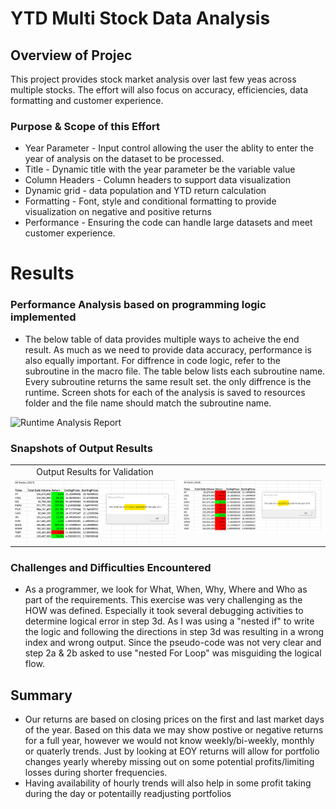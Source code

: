 # YTD Multi Stock Data Analysis 
## Overview of Projec
This project provides stock market analysis over last few yeas across multiple stocks. The effort will also focus on accuracy, efficiencies, data formatting and customer experience.  

### Purpose & Scope of this Effort
* Year Parameter - Input control allowing the user the ablity to enter the year of analysis on the dataset to be processed.
* Title - Dynamic title with the year parameter be the variable value
* Column Headers - Column headers to support data visualization
* Dynamic grid - data population and YTD return calculation
* Formatting - Font, style and conditional formatting to provide visualization on negative and positive returns
* Performance - Ensuring the code can handle large datasets and meet customer experience.

# Results
### Performance Analysis based on programming logic implemented
* The below table of data provides multiple ways to acheive the end result. As much as we need to provide data accuracy, performance is also equally important. For diffrence in code logic, refer to the subroutine in the macro file. The table below lists each subroutine name. Every subroutine returns the same result set. the only diffrence is the runtime. Screen shots for each of the analysis is saved to resources folder and the file name should match the subroutine name.

<!--![RunTime Comparison Report](/Resources/RuntimeComparisonTable.png) -->

<img src=/Resources/RuntimeComparisonTable.png; alt="Runtime Analysis Report"/>
 
### Snapshots of Output Results 
<Table>
  <tr>
     <td align="center"> Output Results for Validation </td>
  </tr>
  <tr>   
    <td valign="top"> <img src="/Resources/2017%20AllstocksAnalysisRefactor.png" width="500" /> </td>
    <td valign="top"> <img src="/Resources/2018%20AllstocksAnalysisRefactor.png" width="500" /> </td>
  </tr>     
</Table>                                                                                 
                                                                                                                                                                         
### Challenges and Difficulties Encountered
* As a programmer, we look for  What, When, Why, Where and Who as part of the requirements. This exercise was very challenging as the HOW was defined. Especially it took  several debugging activities to determine logical error in step 3d. As I was using a "nested if" to write the logic and following the directions in step 3d was resulting in a wrong index and wrong output. Since the pseudo-code was not very clear and step 2a & 2b asked to use "nested For Loop" was misguiding the logical flow.   

## Summary
  - Our returns are based on closing prices on the first and last market days of the year. Based on this data we may show postive or negative returns for a full year, however we would not know weekly/bi-weekly, monthly or quaterly trends. Just by looking at EOY returns will allow for portfolio changes yearly whereby missing out on some potential profits/limiting losses during shorter frequencies.
  - Having availability of hourly trends will also help in some profit taking during the day or potentailly readjusting portfolios
  
